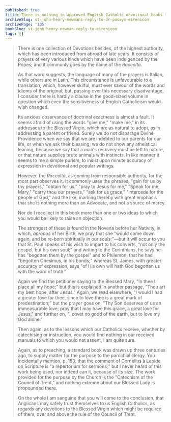 ```yaml
---
published: true
title: There is nothing in approved English Catholic devotional books to take issue with on the topic of Mary
archiveSlug: st-john-henry-newmans-reply-to-dr-puseys-eirenicon
archivePage: '105'
bookSlug: st-john-henry-newman-reply-to-eirenicon
tags: []
---
```


> There is one collection of Devotions besides, of the highest authority, which has been introduced from abroad of late years. It consists of prayers of very various kinds which have been indulgenced by the Popes; and it commonly goes by the name of the *Raccolta*.
>
> As that word suggests, the language of many of the prayers is Italian, while others are in Latin. This circumstance is unfavourable to a translation, which, however skilful, must ever savour of the words and idioms of the original; but, passing over this necessary disadvantage, I consider there is hardly a clause in the good-sized volume in question which even the sensitiveness of English Catholicism would wish changed.
>
> Its anxious observance of doctrinal exactness is almost a fault. It seems afraid of using the words "give me," "make me," in its addresses to the Blessed Virgin, which are as natural to adopt, as in addressing a parent or friend. Surely we do not disparage Divine Providence when we say that we are indebted to our parents for our life, or when we ask their blessing; we do not show any atheistical leaning, because we say that a man's recovery must be left to nature, or that nature supplies brute animals with instincts. In like manner it seems to me a simple purism, to insist upon minute accuracy of expression in devotional and popular writings.
>
> However, the *Raccolta*, as coming from responsible authority, for the most part observes it. It commonly uses the phrases, "gain for us by thy prayers," "obtain for us," "pray to Jesus for me," "Speak for me, Mary," "carry thou our prayers," "ask for us grace," "intercede for the people of God," and the like, marking thereby with great emphasis that she is nothing more than an Advocate, and not a source of mercy.
>
> Nor do I recollect in this book more than one or two ideas to which you would be likely to raise an objection.
>
> The strongest of these is found in the Novena before her Nativity, in which, *apropos* of her Birth, we pray that she "would come down again, and be re-born spiritually in our souls;"—but it will occur to you that St. Paul speaks of his wish to impart to his converts, "not only the gospel, but his own soul;" and writing to the Corinthians, he says he has "begotten them by the gospel" and to Philemon, that he had "begotten Onesimus, in his bonds;" whereas St. James, with greater accuracy of expression, says "of His own will hath God begotten us with the word of truth."
>
> Again we find the petitioner saying to the Blessed Mary, "In thee I place all my hope;" but this is explained in another passage, "Thou art my best hope, after Jesus." Again, we read elsewhere, "I would I had a greater love for thee, since to love thee is a great mark of predestination;" but the prayer goes on, "Thy Son deserves of us an immeasurable love; pray that I may have this grace, a great love for Jesus," and further on, "I covet no good of the earth, but to love my God alone."
>
> Then again, as to the lessons which our Catholics receive, whether by catechising or instruction, you would find nothing in our received manuals to which you would not assent, I am quite sure.
>
> Again, as to preaching, a standard book was drawn up three centuries ago, to supply matter for the purpose to the parochial clergy. You incidentally mention, p. 153, that the comment of Cornelius à Lapide on Scripture is "a repertorium for sermons;" but I never heard of this work being used, nor indeed can it, because of its size. The work provided for the purpose by the Church is the "Catechism of the Council of Trent," and nothing extreme about our Blessed Lady is propounded there.
>
> On the whole I am sanguine that you will come to the conclusion, that Anglicans may safely trust themselves to us English Catholics, as regards any devotions to the Blessed Virgin which might be required of them, over and above the rule of the Council of Trent.

